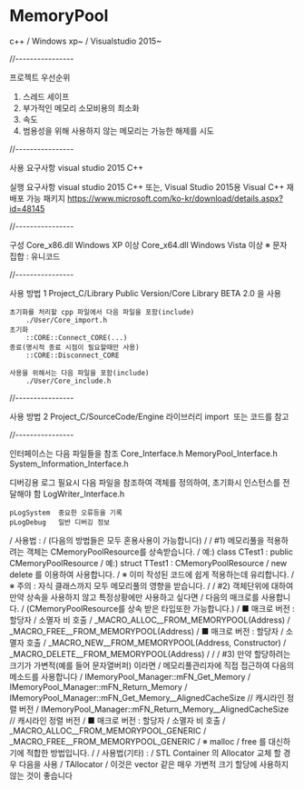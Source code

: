 # MemoryPool
c++ / Windows xp~ / Visualstudio 2015~

//----------------

프로젝트 우선순위
  1. 스레드 세이프
  2. 부가적인 메모리 소모비용의 최소화
  3. 속도
  4. 범용성을 위해 사용하지 않는 메모리는 가능한 해제를 시도
  
//----------------
  
사용 요구사항
	visual studio 2015 C++

실행 요구사항
	visual studio 2015 C++ 또는,
	Visual Studio 2015용 Visual C++ 재배포 가능 패키지
		https://www.microsoft.com/ko-kr/download/details.aspx?id=48145

//----------------

구성
	Core_x86.dll	Windows XP 이상
	Core_x64.dll	Windows Vista 이상
	※ 문자 집합 : 유니코드

//----------------

사용 방법 1
  Project_C/Library Public Version/Core Library BETA 2.0 을 사용
  
	초기화를 처리할 cpp 파일에서 다음 파일을 포함(include)
		./User/Core_import.h
	초기화
		::CORE::Connect_CORE(...)
	종료(명시적 종료 시점이 필요할때만 사용)
		::CORE::Disconnect_CORE

	사용을 위해서는 다음 파일을 포함(include)
		./User/Core_include.h

//----------------

사용 방법 2
  Project_C/SourceCode/Engine 라이브러리 import
  또는 코드를 참고

//----------------

인터페이스는 다음 파일들을 참조
	Core_Interface.h
	MemoryPool_Interface.h
	System_Information_Interface.h

디버깅용 로그 필요시 다음 파일을 참조하여 객체를 정의하여, 초기화시 인스턴스를 전달해야 함
	LogWriter_Interface.h

	pLogSystem	중요한 오류등을 기록
	pLogDebug	일반 디버깅 정보



/   사용법 :
/       (다음의 방법들은 모두 혼용사용이 가능합니다) 
/ 
/       #1) 메모리풀을 적용하려는 객체는 CMemoryPoolResource를 상속받습니다. 
/           예:) class CTest1 : public CMemoryPoolResource 
/           예:) struct TTest1 : CMemoryPoolResource 
/           new delete 를 이용하여 사용합니다. 
/           ※ 이미 작성된 코드에 쉽게 적용하는데 유리합니다. 
/           ※ 주의 : 자식 클래스까지 모두 메모리풀의 영향을 받습니다. 
/ 
/       #2) 객체단위에 대하여 만약 상속을 사용하지 않고 특정상황에만 사용하고 싶다면 
/           다음의 매크로를 사용합니다. 
/           (CMemoryPoolResource를 상속 받은 타입또한 가능합니다.) 
/           ■ 매크로 버전 : 할당자 / 소멸자 비 호출 
/               _MACRO_ALLOC__FROM_MEMORYPOOL(Address) 
/               _MACRO_FREE__FROM_MEMORYPOOL(Address) 
/           ■ 매크로 버전 : 할당자 / 소멸자 호출 
/               _MACRO_NEW__FROM_MEMORYPOOL(Address, Constructor) 
/               _MACRO_DELETE__FROM_MEMORYPOOL(Address) 
/ 
/ 
/       #3) 만약 할당하려는 크기가 가변적(예를 들어 문자열버퍼) 이라면 
/           메모리풀관리자에 직접 접근하여 다음의 메소드를 사용합니다 
/           IMemoryPool_Manager::mFN_Get_Memory 
/           IMemoryPool_Manager::mFN_Return_Memory 
/           IMemoryPool_Manager::mFN_Get_Memory__AlignedCacheSize       // 캐시라인 정렬 버전 
/           IMemoryPool_Manager::mFN_Return_Memory__AlignedCacheSize    // 캐시라인 정렬 버전 
/           ■ 매크로 버전 : 할당자 / 소멸자 비 호출 
/               _MACRO_ALLOC__FROM_MEMORYPOOL_GENERIC 
/               _MACRO_FREE__FROM_MEMORYPOOL_GENERIC 
/           ※ malloc / free 를 대신하기에 적합한 방법입니다. 
/ 
/   사용법(기타) : 
/   STL Container 의 Allocator 교체 할 경우 다음을 사용 
/       TAllocator 
/           이것은 vector 같은 매우 가변적 크기 할당에 사용하지 않는 것이 좋습니다 
 
